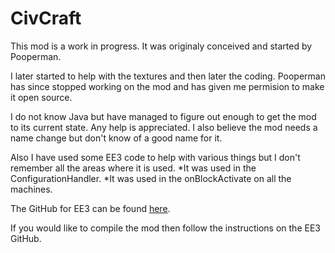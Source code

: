 CivCraft
========

This mod is a work in progress.
It was originaly conceived and started by Pooperman.

I later started to help with the textures and then later the coding.
Pooperman has since stopped working on the mod and has given me permision to make it open source.

I do not know Java but have managed to figure out enough to get the mod to its current state.
Any help is appreciated.
I also believe the mod needs a name change but don't know of a good name for it.

Also I have used some EE3 code to help with various things but I don't remember all the areas where it is used.
*It was used in the ConfigurationHandler.
*It was used in the onBlockActivate on all the machines.

The GitHub for EE3 can be found [here](https://github.com/pahimar/Equivalent-Exchange-3).

If you would like to compile the mod then follow the instructions on the EE3 GitHub.